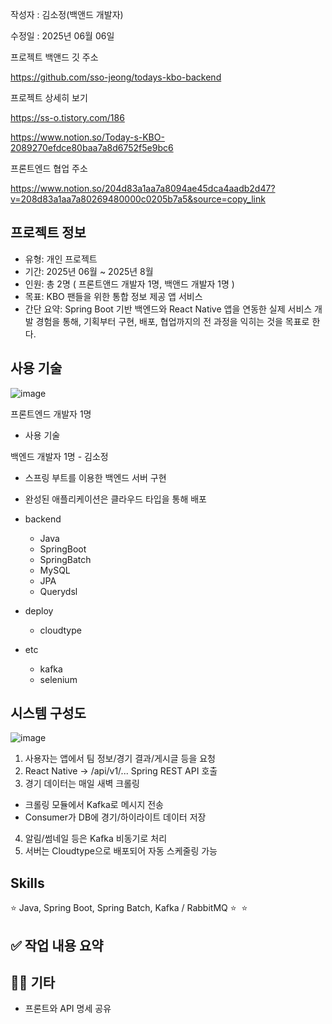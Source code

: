 작성자 : 김소정(백앤드 개발자)

수정일 : 2025년 06월 06일

프로젝트 백앤드 깃 주소

https://github.com/sso-jeong/todays-kbo-backend

프로젝트 상세히 보기

https://ss-o.tistory.com/186

https://www.notion.so/Today-s-KBO-2089270efdce80baa7a8d6752f5e9bc6

프론트엔드 협업 주소

https://www.notion.so/204d83a1aa7a8094ae45dca4aadb2d47?v=208d83a1aa7a80269480000c0205b7a5&source=copy_link

## 프로젝트 정보

- 유형: 개인 프로젝트
- 기간: 2025년 06월 ~ 2025년 8월
- 인원: 총 2명 ( 프론트앤드 개발자 1명, 백앤드 개발자 1명 )
- 목표: KBO 팬들을 위한 통합 정보 제공 앱 서비스
- 간단 요약: Spring Boot 기반 백엔드와 React Native 앱을 연동한 실제 서비스 개발 경험을 통해, 기획부터 구현, 배포, 협업까지의 전 과정을 익히는 것을 목표로 한다.

## 사용 기술
![image](https://github.com/user-attachments/assets/2309ee87-f487-457f-8508-840599e155b3)

프론트엔드 개발자 1명
- 사용 기술

백엔드 개발자 1명 - 김소정
- 스프링 부트를 이용한 백엔드 서버 구현
- 완성된 애플리케이션은 클라우드 타입을 통해 배포
- backend
  - Java
  - SpringBoot
  - SpringBatch
  - MySQL
  - JPA
  - Querydsl
 
- deploy
  - cloudtype
 
- etc
  - kafka
  - selenium

## 시스템 구성도
![image](https://github.com/user-attachments/assets/50ff2c67-b0b3-43cd-a7ba-27205c68d6e4)
1. 사용자는 앱에서 팀 정보/경기 결과/게시글 등을 요청
2. React Native -> /api/v1/... Spring REST API 호출
3. 경기 데이터는 매일 새벽 크롤링
- 크롤링 모듈에서 Kafka로 메시지 전송
- Consumer가 DB에 경기/하이라이트 데이터 저장
4. 알림/썸네일 등은 Kafka 비동기로 처리
5. 서버는 Cloudtype으로 배포되어 자동 스케줄링 가능

## Skills
⭐ Java, Spring Boot, Spring Batch, Kafka / RabbitMQ
⭐ 
⭐

## ✅ 작업 내용 요약

## 🙋‍♀️ 기타
- 프론트와 API 명세 공유
